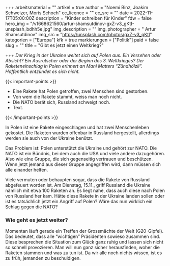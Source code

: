+++
arbeitsmaterial = ""
artikel = true
author = "Noemi Binz, Joakim Schweizer, Moris Schoch"
cc_licence = ""
cc_src = ""
date = 2022-11-17T05:00:00Z
description = "Kinder schreiben für Kinder"
fdw = false
hero_img = "/v1668621560/artur-shamsutdinov-gxZ-v3_gKtI-unsplash_bdhh5e.jpg"
img_description = ""
img_photographer = " Artur Shamsutdinov"
img_src = "https://unsplash.com/photos/gxZ-v3_gKtI"
kategorien = ["Europa"]
kfk = true
markierungen = ["Politik"]
paid = false
slug = ""
title = "Gibt es jetzt einen Weltkrieg?"

+++
_Der Krieg in der Ukraine weitet sich auf Polen aus. Ein Versehen oder Absicht? Ein Ausrutscher oder der Beginn des 3. Weltkrieges? Der Raketeneinschlag in Polen erinnert an Mani Matters “Zündhölzli”. Hoffentlich entzündet es sich nicht._

{{< important-points >}} 



<ul>

<li>Eine Rakete hat Polen getroffen, zwei Menschen sind gestorben.</li>

<li>Von wem die Rakete stammt, weiss man noch nicht.</li>

<li>Die NATO berät sich, Russland schweigt noch.</li>

<li>Text.</li>

</ul> {{< /important-points >}}

In Polen ist eine Rakete eingeschlagen und hat zwei Menschenleben gekostet. Die Raketen wurden offenbar in Russland hergestellt, allerdings werden sie auch von der Ukraine benützt.

Das Problem ist: Polen unterstützt die Ukraine und gehört zur NATO. Die NATO ist ein Bündnis, bei dem auch die USA und viele andere dazugehören. Also wie eine Gruppe, die sich gegenseitig vertrauen und beschützen. Wenn jetzt jemand aus dieser Gruppe angegriffen wird, dann müssen sich alle einander helfen.

Viele vermuten oder behaupten sogar, dass die Rakete von Russland abgefeuert worden ist. Am Dienstag, 15.11., griff Russland die Ukraine nämlich mit etwa 100 Raketen an. Es liegt nahe, dass auch diese nach Polen von Russland her kam. Hätte diese Rakete in der Ukraine landen sollen oder ist es tatsächlich jetzt ein Angriff auf Polen? Wäre das nun wirklich ein Schlag gegen die NATO?

### Wie geht es jetzt weiter?

Momentan läuft gerade ein Treffen der Grossmächte der Welt (G20-Gipfel). Das bedeutet, dass alle “wichtigen” Präsidenten sowieso zusammen sind. Diese besprechen die Situation zum Glück ganz ruhig und lassen sich nicht so schnell provozieren. Man will nun ganz sicher herausfinden, woher die Raketen stammen und was zu tun ist. Da wir alle noch nichts wissen, ist es zu früh, jemanden zu beschuldigen.